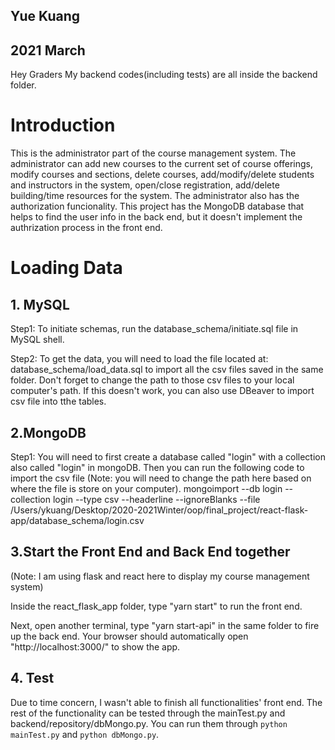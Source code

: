 ## Yue Kuang
## 2021 March

Hey Graders
My backend codes(including tests) are all inside the backend folder. 

# Introduction
This is the administrator part of the course management system. The administrator can add new courses to the current set of course offerings, modify courses and sections, delete courses, add/modify/delete students and instructors in the system, open/close registration, add/delete building/time resources for the system.
The administrator also has the authorization funcionality. This project has the MongoDB database that helps to find the user info in the back end, but it doesn't implement the authrization process in the front end. 


# Loading Data
## 1. MySQL
Step1: To initiate schemas, run the database_schema/initiate.sql file in MySQL shell.

Step2: To get the data, you will need to load the file located at: database_schema/load_data.sql to import all the csv files saved in the same folder.
Don't forget to change the path to those csv files to your local computer's path.
If this doesn't work, you can also use DBeaver to import csv file into tthe tables.

## 2.MongoDB
Step1: You will need to first create a database called "login" with a collection also called "login" in mongoDB.
Then you can run the following code to import the csv file (Note: you will need to change the path here based on where the file is store on your computer).
mongoimport --db login --collection login --type csv --headerline --ignoreBlanks --file /Users/ykuang/Desktop/2020-2021Winter/oop/final_project/react-flask-app/database_schema/login.csv

## 3.Start the Front End and Back End together
(Note: I am using flask and react here to display my course management system)

Inside the react_flask_app folder, type "yarn start" to run the front end.

Next, open another terminal, type "yarn start-api" in the same folder to fire up the back end. 
Your browser should automatically open "http://localhost:3000/" to show the app. 

## 4. Test
Due to time concern, I wasn't able to finish all functionalities' front end. The rest of the functionality can be tested through the mainTest.py and backend/repository/dbMongo.py. You can run them through `python mainTest.py` and `python dbMongo.py`.